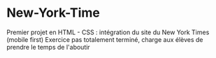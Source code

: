 # New-York-Time

Premier projet en HTML - CSS : intégration du site du New York Times (mobile first) 
Exercice pas totalement terminé, charge aux élèves de prendre le temps de l'aboutir

